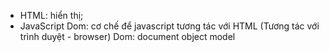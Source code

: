 - HTML: hiển thị;
- JavaScript
Dom: cơ chế để javascript tương tác với HTML
(Tương tác với trình duyệt - browser)
Dom: document object model
